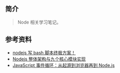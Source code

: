 ## 简介

> Node 相关学习笔记。

## 参考资料

- [nodejs 写 bash 脚本终极方案！](https://mp.weixin.qq.com/s/LDABqJguarBOPlzIQCptig)
- [Nodejs 整体架构与九个核心模块实现](https://mp.weixin.qq.com/s/LDABqJguarBOPlzIQCptig)
- [JavaScript 事件循环：从起源到浏览器再到 Node.js](https://mp.weixin.qq.com/s/qqohWRWo0jMWHh1ZG62w1g)
